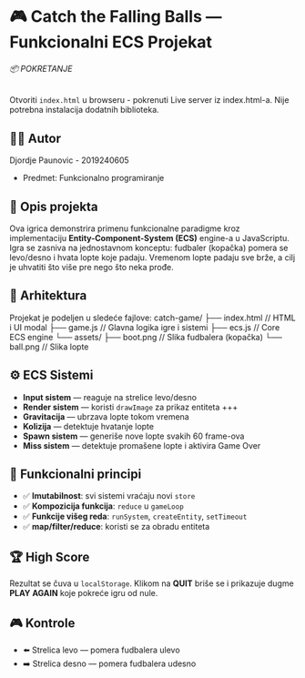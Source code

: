 # 🎮 Catch the Falling Balls — Funkcionalni ECS Projekat

###### 📦 POKRETANJE

Otvoriti `index.html` u browseru - pokrenuti Live server iz index.html-a. Nije potrebna instalacija dodatnih biblioteka.

## 👨‍💻 Autor

Djordje Paunovic - 2019240605

- Predmet: Funkcionalno programiranje

## 🧠 Opis projekta

Ova igrica demonstrira primenu funkcionalne paradigme kroz implementaciju **Entity-Component-System (ECS)** engine-a u JavaScriptu. Igra se zasniva na jednostavnom konceptu: fudbaler (kopačka) pomera se levo/desno i hvata lopte koje padaju. Vremenom lopte padaju sve brže, a cilj je uhvatiti što više pre nego što neka prođe.

## 🧱 Arhitektura

Projekat je podeljen u sledeće fajlove:
catch-game/
├── index.html // HTML i UI modal
├── game.js // Glavna logika igre i sistemi
├── ecs.js // Core ECS engine
└── assets/
├── boot.png // Slika fudbalera (kopačka)
└── ball.png // Slika lopte

## ⚙️ ECS Sistemi

- **Input sistem** — reaguje na strelice levo/desno
- **Render sistem** — koristi `drawImage` za prikaz entiteta
  +++
- **Gravitacija** — ubrzava lopte tokom vremena
- **Kolizija** — detektuje hvatanje lopte
- **Spawn sistem** — generiše nove lopte svakih 60 frame-ova
- **Miss sistem** — detektuje promašene lopte i aktivira Game Over

## 🧪 Funkcionalni principi

- ✅ **Imutabilnost**: svi sistemi vraćaju novi `store`
- ✅ **Kompozicija funkcija**: `reduce` u `gameLoop`
- ✅ **Funkcije višeg reda**: `runSystem`, `createEntity`, `setTimeout`
- ✅ **map/filter/reduce**: koristi se za obradu entiteta

## 🏆 High Score

Rezultat se čuva u `localStorage`. Klikom na **QUIT** briše se i prikazuje dugme **PLAY AGAIN** koje pokreće igru od nule.

## 🎮 Kontrole

- ⬅️ Strelica levo — pomera fudbalera ulevo
- ➡️ Strelica desno — pomera fudbalera udesno
